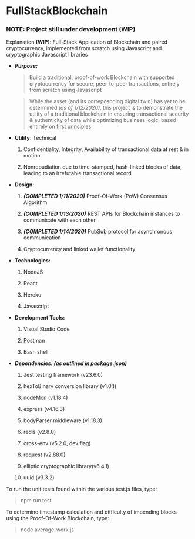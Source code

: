 # FullStackBlockchain

### NOTE: Project still under development (WIP)
Explanation **(WIP)**: Full-Stack Application of Blockchain and paired cryptocurrency, implemented from scratch using Javascript and cryptographic Javascript libraries 

  * ***Purpose:***
	> Build a traditional, proof-of-work Blockchain with supported cryptocurrency for secure, peer-to-peer transactions, entirely from scratch using Javascript
	
	> While the asset (and its correposnding digital twin) has yet to be determined *(as of 1/12/2020)*, this project is to demonstrate the utility of a 
	traditional blockchain in ensuring transactional security & authenticity of data while optimizing business logic, based entirely on first principles 

  * **Utility:**
	Technical
	1. Confidentiality, Integrity, Availability of transactional data at rest & in motion
	
	2. Nonrepudiation due to time-stamped, hash-linked blocks of data, leading to an irrefutable transactional record

  * **Design:**
	1. ***(COMPLETED 1/11/2020)*** Proof-Of-Work (PoW) Consensus Algorithm 
	
	2. ***(COMPLETED 1/13/2020)*** REST APIs for Blockchain instances to communicate with each other
	
	3. ***(COMPLETED 1/14/2020)*** PubSub protocol for asynchronous communication 

	4. Cryptocurrency and linked wallet functionality
  
  * **Technologies:**
	1. NodeJS
	
	2. React
	
	3. Heroku
	
	4. Javascript

  * **Development Tools:**
	1. Visual Studio Code

	2. Postman

	3. Bash shell

  * ***Dependencies: (as outlined in package.json)***
	1. Jest testing framework (v23.6.0)
	
	2. hexToBinary conversion library (v1.0.1)
	
	3. nodeMon (v1.18.4)
	
	4. express (v4.16.3)
	
	5. bodyParser middleware (v1.18.3)

	6. redis (v2.8.0)

	7. cross-env (v5.2.0, dev flag)

	8. request (v2.88.0)
	
	9. elliptic cryptographic library(v6.4.1)

	10. uuid (v3.3.2)

To run the unit tests found within the various test.js files, type:
  > npm run test
  
To determine timestamp calculation and difficulty of impending blocks using the Proof-Of-Work Blockchain, type:
  > node average-work.js